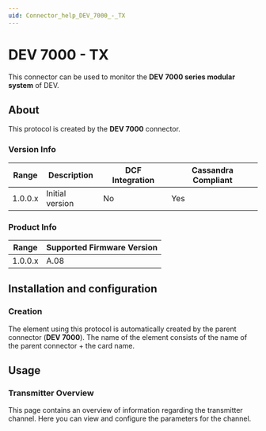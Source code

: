 ```yaml
---
uid: Connector_help_DEV_7000_-_TX
---
```


# DEV 7000 - TX

This connector can be used to monitor the **DEV 7000 series modular system** of DEV.

## About

This protocol is created by the **DEV 7000** connector.

### Version Info

| Range | Description | DCF Integration | Cassandra Compliant |
|------------------|-----------------|---------------------|-------------------------|
| 1.0.0.x          | Initial version | No                  | Yes                     |

### Product Info

| Range | Supported Firmware Version |
|------------------|-----------------------------|
| 1.0.0.x          | A.08                        |

## Installation and configuration

### Creation

The element using this protocol is automatically created by the parent connector (**DEV 7000**). The name of the element consists of the name of the parent connector + the card name.

## Usage

### Transmitter Overview

This page contains an overview of information regarding the transmitter channel. Here you can view and configure the parameters for the channel.
